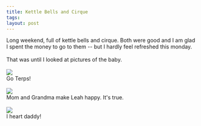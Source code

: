 ```yaml
---
title: Kettle Bells and Cirque
tags: 
layout: post
---
```

Long weekend, full of kettle bells and cirque.  Both were good and I am glad I spent the money to go to them -- but I hardly feel refreshed this monday.<br /><br />That was until I looked at pictures of the baby.<br /><br /><img src="http://fuzzymonk.com/photos/leah/image/595/IMG_8037.jpg" class="picture" /><br />Go Terps!<br /><br /><img src="http://fuzzymonk.com/photos/leah/image/595/IMG_8071.jpg" class="picture" /><br />Mom and Grandma make Leah happy. It's true.<br /><br /><img src="http://fuzzymonk.com/photos/leah/image/595/IMG_8059.jpg" class="picture" /><br />I heart daddy!
